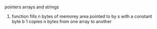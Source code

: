 pointers arrays and strings
1. function fills n bytes of memorey area pointed to by s with a constant byte b
 1 copies n bytes from one array to another
